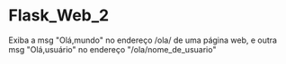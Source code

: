 # Flask_Web_2
Exiba a msg "Olá,mundo" no endereço /ola/ de uma página web, e outra msg "Olá,usuário" no endereço "/ola/nome_de_usuario"
